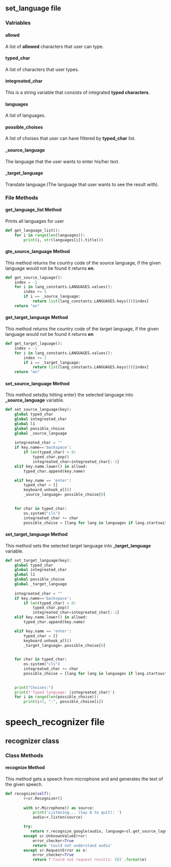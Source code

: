 ## set_language file

### Valriables

#### allowd 
A list of **allowed** characters that user can type.

#### typed_char
A list of characters that user types.

#### integreated_char
This is a string variable that consists of integrated **typed characters**.

#### languages
A list of languages.

#### possible_choises
A list of choises that user can have filtered by **typed_char** list.

#### _source_language
The language that the user wants to enter his/her text.

#### _target_language
Translate language.(The language that user wants to see the result with).

### File Methods

#### get_language_list Method

Prints all languages for user

```py
def get_language_list():
    for i in range(len(languages)):
        print(i, str(languages[i]).title())
```

#### gte_source_language Method
This method returns the country code of the source language, if the given language would not be found it returns **en**.

```py
def get_source_laguage():
    index = -1
    for i in lang_constants.LANGUAGES.values():
        index += 1
        if i == _source_language:
            return list(lang_constants.LANGUAGES.keys())[index]
    return "en"
```

#### get_target_language Method
This method returns the country code of the target language, if the given language would not be found it returns **en**

```py
def get_target_laguage():
    index = -1
    for i in lang_constants.LANGUAGES.values():
        index += 1
        if i == _target_language:
            return list(lang_constants.LANGUAGES.keys())[index]
    return "en"
```

#### set_source_language Method
This method sets(by hitting enter) the selected language into **_source_language** variable.

```py
def set_source_language(key):
    global typed_char
    global integreated_char
    global l1
    global possible_choise
    global _source_language
    
    integreated_char = ""
    if key.name=='backspace':
        if len(typed_char) > 0:
            typed_char.pop()
            integreated_char=integreated_char[:-1]
    elif key.name.lower() in allowd:
        typed_char.append(key.name)

    elif key.name == 'enter':
        typed_char = []
        keyboard.unhook_all()
        _source_language= possible_choise[0]
        

    for char in typed_char:
        os.system("cls")
        integreated_char += char
        possible_choise = [lang for lang in languages if lang.startswith(integreated_char)]
```

#### set_target_language Method
This method sets the selected target language into **_target_language** variable.

```py
def set_target_language(key):
    global typed_char
    global integreated_char
    global l1
    global possible_choise
    global _target_language
    
    integreated_char = ""
    if key.name=='backspace':
        if len(typed_char) > 0:
            typed_char.pop()
            integreated_char=integreated_char[:-1]
    elif key.name.lower() in allowd:
        typed_char.append(key.name)

    elif key.name == 'enter':
        typed_char = []
        keyboard.unhook_all()
        _target_language= possible_choise[0]
        

    for char in typed_char:
        os.system("cls")
        integreated_char += char
        possible_choise = [lang for lang in languages if lang.startswith(integreated_char)]

    
    print("Choises:")
    print(f'Typed language: {integreated_char}')
    for i in range(len(possible_choise)):
        print(i+1, "-", possible_choise[i])
```

# speech_recognizer file

## recognizer class

### Class Methods

#### recognize Method
This method gets a speech from microphone and and generates the text of the given speech.

```py
def recognize(self):
        r=sr.Recognizer()
    
        with sr.Microphone() as source:                                                                       
            print('Listening... (Say Q to quit): ')
            audio=r.listen(source)

        try:
           return r.recognize_google(audio, language=sl.get_source_laguage())
        except sr.UnknownValueError:
            error_checker=True
            return 'Could not understand audio'
        except sr.RequestError as e:
            error_checker=True
            return f'Could not request results: {0}'.format(e)
```
